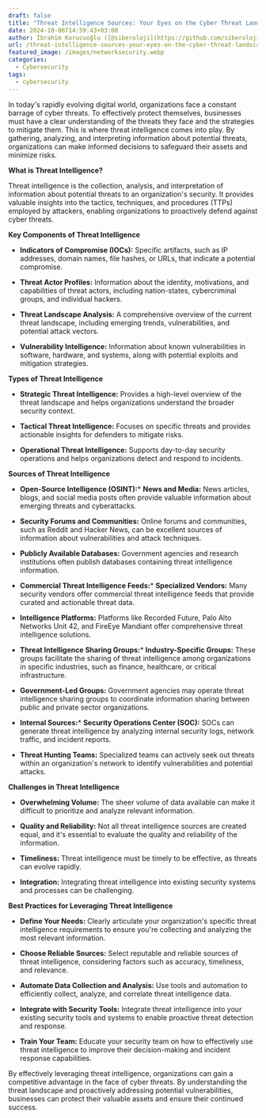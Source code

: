 ```yaml
---
draft: false
title: "Threat Intelligence Sources: Your Eyes on the Cyber Threat Landscape"
date: 2024-10-06T14:59:43+03:00
author: İbrahim Korucuoğlu ([@siberoloji](https://github.com/siberoloji))
url: /threat-intelligence-sources-your-eyes-on-the-cyber-threat-landscape/
featured_image: /images/networksecurity.webp
categories:
  - Cybersecurity
tags:
  - cybersecurity
---
```



In today's rapidly evolving digital world, organizations face a constant barrage of cyber threats. To effectively protect themselves, businesses must have a clear understanding of the threats they face and the strategies to mitigate them. This is where threat intelligence comes into play. By gathering, analyzing, and interpreting information about potential threats, organizations can make informed decisions to safeguard their assets and minimize risks.



**What is Threat Intelligence?**



Threat intelligence is the collection, analysis, and interpretation of information about potential threats to an organization's security. It provides valuable insights into the tactics, techniques, and procedures (TTPs) employed by attackers, enabling organizations to proactively defend against cyber threats.



**Key Components of Threat Intelligence**


* **Indicators of Compromise (IOCs):** Specific artifacts, such as IP addresses, domain names, file hashes, or URLs, that indicate a potential compromise.

* **Threat Actor Profiles:** Information about the identity, motivations, and capabilities of threat actors, including nation-states, cybercriminal groups, and individual hackers.

* **Threat Landscape Analysis:** A comprehensive overview of the current threat landscape, including emerging trends, vulnerabilities, and potential attack vectors.

* **Vulnerability Intelligence:** Information about known vulnerabilities in software, hardware, and systems, along with potential exploits and mitigation strategies.




**Types of Threat Intelligence**


* **Strategic Threat Intelligence:** Provides a high-level overview of the threat landscape and helps organizations understand the broader security context.

* **Tactical Threat Intelligence:** Focuses on specific threats and provides actionable insights for defenders to mitigate risks.

* **Operational Threat Intelligence:** Supports day-to-day security operations and helps organizations detect and respond to incidents.




**Sources of Threat Intelligence**


* **Open-Source Intelligence (OSINT):*** **News and Media:** News articles, blogs, and social media posts often provide valuable information about emerging threats and cyberattacks.

* **Security Forums and Communities:** Online forums and communities, such as Reddit and Hacker News, can be excellent sources of information about vulnerabilities and attack techniques.

* **Publicly Available Databases:** Government agencies and research institutions often publish databases containing threat intelligence information.



* **Commercial Threat Intelligence Feeds:*** **Specialized Vendors:** Many security vendors offer commercial threat intelligence feeds that provide curated and actionable threat data.

* **Intelligence Platforms:** Platforms like Recorded Future, Palo Alto Networks Unit 42, and FireEye Mandiant offer comprehensive threat intelligence solutions.



* **Threat Intelligence Sharing Groups:*** **Industry-Specific Groups:** These groups facilitate the sharing of threat intelligence among organizations in specific industries, such as finance, healthcare, or critical infrastructure.

* **Government-Led Groups:** Government agencies may operate threat intelligence sharing groups to coordinate information sharing between public and private sector organizations.



* **Internal Sources:*** **Security Operations Center (SOC):** SOCs can generate threat intelligence by analyzing internal security logs, network traffic, and incident reports.

* **Threat Hunting Teams:** Specialized teams can actively seek out threats within an organization's network to identify vulnerabilities and potential attacks.

**Challenges in Threat Intelligence**


* **Overwhelming Volume:** The sheer volume of data available can make it difficult to prioritize and analyze relevant information.

* **Quality and Reliability:** Not all threat intelligence sources are created equal, and it's essential to evaluate the quality and reliability of the information.

* **Timeliness:** Threat intelligence must be timely to be effective, as threats can evolve rapidly.

* **Integration:** Integrating threat intelligence into existing security systems and processes can be challenging.




**Best Practices for Leveraging Threat Intelligence**


* **Define Your Needs:** Clearly articulate your organization's specific threat intelligence requirements to ensure you're collecting and analyzing the most relevant information.

* **Choose Reliable Sources:** Select reputable and reliable sources of threat intelligence, considering factors such as accuracy, timeliness, and relevance.

* **Automate Data Collection and Analysis:** Use tools and automation to efficiently collect, analyze, and correlate threat intelligence data.

* **Integrate with Security Tools:** Integrate threat intelligence into your existing security tools and systems to enable proactive threat detection and response.

* **Train Your Team:** Educate your security team on how to effectively use threat intelligence to improve their decision-making and incident response capabilities.




By effectively leveraging threat intelligence, organizations can gain a competitive advantage in the face of cyber threats. By understanding the threat landscape and proactively addressing potential vulnerabilities, businesses can protect their valuable assets and ensure their continued success.
